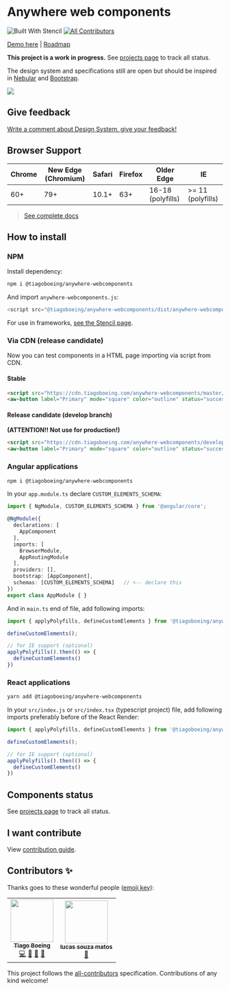 # Anywhere web components

![Built With Stencil](https://img.shields.io/badge/-Built%20With%20Stencil-16161d.svg?logo=data%3Aimage%2Fsvg%2Bxml%3Bbase64%2CPD94bWwgdmVyc2lvbj0iMS4wIiBlbmNvZGluZz0idXRmLTgiPz4KPCEtLSBHZW5lcmF0b3I6IEFkb2JlIElsbHVzdHJhdG9yIDE5LjIuMSwgU1ZHIEV4cG9ydCBQbHVnLUluIC4gU1ZHIFZlcnNpb246IDYuMDAgQnVpbGQgMCkgIC0tPgo8c3ZnIHZlcnNpb249IjEuMSIgaWQ9IkxheWVyXzEiIHhtbG5zPSJodHRwOi8vd3d3LnczLm9yZy8yMDAwL3N2ZyIgeG1sbnM6eGxpbms9Imh0dHA6Ly93d3cudzMub3JnLzE5OTkveGxpbmsiIHg9IjBweCIgeT0iMHB4IgoJIHZpZXdCb3g9IjAgMCA1MTIgNTEyIiBzdHlsZT0iZW5hYmxlLWJhY2tncm91bmQ6bmV3IDAgMCA1MTIgNTEyOyIgeG1sOnNwYWNlPSJwcmVzZXJ2ZSI%2BCjxzdHlsZSB0eXBlPSJ0ZXh0L2NzcyI%2BCgkuc3Qwe2ZpbGw6I0ZGRkZGRjt9Cjwvc3R5bGU%2BCjxwYXRoIGNsYXNzPSJzdDAiIGQ9Ik00MjQuNywzNzMuOWMwLDM3LjYtNTUuMSw2OC42LTkyLjcsNjguNkgxODAuNGMtMzcuOSwwLTkyLjctMzAuNy05Mi43LTY4LjZ2LTMuNmgzMzYuOVYzNzMuOXoiLz4KPHBhdGggY2xhc3M9InN0MCIgZD0iTTQyNC43LDI5Mi4xSDE4MC40Yy0zNy42LDAtOTIuNy0zMS05Mi43LTY4LjZ2LTMuNkgzMzJjMzcuNiwwLDkyLjcsMzEsOTIuNyw2OC42VjI5Mi4xeiIvPgo8cGF0aCBjbGFzcz0ic3QwIiBkPSJNNDI0LjcsMTQxLjdIODcuN3YtMy42YzAtMzcuNiw1NC44LTY4LjYsOTIuNy02OC42SDMzMmMzNy45LDAsOTIuNywzMC43LDkyLjcsNjguNlYxNDEuN3oiLz4KPC9zdmc%2BCg%3D%3D&colorA=16161d&style=flat-square)<!-- ALL-CONTRIBUTORS-BADGE:START - Do not remove or modify this section -->
[![All Contributors](https://img.shields.io/badge/all_contributors-2-orange.svg?style=flat-square)](#contributors-)
<!-- ALL-CONTRIBUTORS-BADGE:END -->

[Demo here](https://anywhere.tiagoboeing.com/) | [Roadmap](https://github.com/tiagoboeing/anywhere-webcomponents/projects)

**This project is a work in progress.** See [projects page](https://github.com/tiagoboeing/anywhere-webcomponents/projects) to track all status.

The design system and specifications still are open but should be inspired in [Nebular](https://github.com/akveo/nebular) and [Bootstrap](https://github.com/twbs/bootstrap).

[![](https://i.imgur.com/ojeUYYo.png)](https://3fp9w.csb.app/)

## Give feedback

[Write a comment about Design System, give your feedback!](https://xd.adobe.com/view/f4f56bbd-7e99-41dd-97c4-59e9d0075a73-a1a6/grid)

## Browser Support

| Chrome | New Edge (Chromium) | Safari | Firefox | Older Edge        | IE                |
| ------ | ------------------- | ------ | ------- | ----------------- | ----------------- |
| 60+    | 79+                 | 10.1+  | 63+     | 16-18 (polyfills) | >= 11 (polyfills) |

> [See complete docs](https://stenciljs.com/docs/browser-support)

## How to install

### NPM

Install dependency:

```bash
npm i @tiagoboeing/anywhere-webcomponents
```

And import `anywhere-webcomponents.js`:

```js
<script src="@tiagoboeing/anywhere-webcomponents/dist/anywhere-webcomponents/anywhere-webcomponents.js"></script>
```

For use in frameworks, [see the Stencil page](https://stenciljs.com/docs/overview).

### Via CDN (release candidate)

Now you can test components in a HTML page importing via script from CDN.

#### Stable

```html
<script src="https://cdn.tiagoboeing.com/anywhere-webcomponents/master/anywhere-webcomponents/anywhere-webcomponents.js"></script>
<aw-button label="Primary" mode="square" color="outline" status="success"></aw-button>
```

#### Release candidate (develop branch)

**(ATTENTION!! Not use for production!)**

```html
<script src="https://cdn.tiagoboeing.com/anywhere-webcomponents/develop/anywhere-webcomponents/anywhere-webcomponents.js"></script>
<aw-button label="Primary" mode="square" color="outline" status="success"></aw-button>
```

### Angular applications

```bash
npm i @tiagoboeing/anywhere-webcomponents
```

In your `app.module.ts` declare `CUSTOM_ELEMENTS_SCHEMA`:

```ts
import { NgModule, CUSTOM_ELEMENTS_SCHEMA } from '@angular/core';

@NgModule({
  declarations: [
    AppComponent
  ],
  imports: [
    BrowserModule,
    AppRoutingModule
  ],
  providers: [],
  bootstrap: [AppComponent],
  schemas: [CUSTOM_ELEMENTS_SCHEMA]   // <-- declare this
})
export class AppModule { }
```

And in `main.ts` end of file, add following imports:

```ts
import { applyPolyfills, defineCustomElements } from '@tiagoboeing/anywhere-webcomponents/loader';

defineCustomElements();

// for IE support (optional)
applyPolyfills().then(() => {
  defineCustomElements()
})
```

### React applications

```bash
yarn add @tiagoboeing/anywhere-webcomponents
```

In your `src/index.js` or `src/index.tsx` (typescript project) file, add following imports preferably before of the React Render:

```js
import { applyPolyfills, defineCustomElements } from '@tiagoboeing/anywhere-webcomponents/loader';

defineCustomElements();

// for IE support (optional)
applyPolyfills().then(() => {
  defineCustomElements()
})
```

## Components status

See [projects page](https://github.com/tiagoboeing/anywhere-webcomponents/projects) to track all status.

## I want contribute

View [contribution guide](CONTRIBUTING.md).

## Contributors ✨

Thanks goes to these wonderful people ([emoji key](https://allcontributors.org/docs/en/emoji-key)):

<!-- ALL-CONTRIBUTORS-LIST:START - Do not remove or modify this section -->
<!-- prettier-ignore-start -->
<!-- markdownlint-disable -->
<table>
  <tr>
    <td align="center"><a href="http://linkedin.com/in/tiagoboeing/"><img src="https://avatars2.githubusercontent.com/u/3449932?v=4" width="100px;" alt=""/><br /><sub><b>Tiago Boeing</b></sub></a><br /><a href="https://github.com/tiagoboeing/anywhere-webcomponents/commits?author=tiagoboeing" title="Code">💻</a> <a href="#projectManagement-tiagoboeing" title="Project Management">📆</a> <a href="#ideas-tiagoboeing" title="Ideas, Planning, & Feedback">🤔</a> <a href="#design-tiagoboeing" title="Design">🎨</a></td>
    <td align="center"><a href="https://github.com/lucassouzamatos"><img src="https://avatars2.githubusercontent.com/u/20645254?v=4" width="100px;" alt=""/><br /><sub><b>lucas souza matos</b></sub></a><br /><a href="https://github.com/tiagoboeing/anywhere-webcomponents/commits?author=lucassouzamatos" title="Documentation">📖</a></td>
  </tr>
</table>

<!-- markdownlint-enable -->
<!-- prettier-ignore-end -->
<!-- ALL-CONTRIBUTORS-LIST:END -->

This project follows the [all-contributors](https://github.com/all-contributors/all-contributors) specification. Contributions of any kind welcome!

